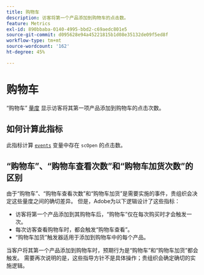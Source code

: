 ```yaml
---
title: 购物车
description: 访客将第一个产品添加到购物车的点击数。
feature: Metrics
exl-id: 890bbaba-0140-4995-bbd2-c69aedc801e5
source-git-commit: d095628e94a45221815b1d08e35132de09f5ed8f
workflow-type: tm+mt
source-wordcount: '162'
ht-degree: 45%

---
```


# 购物车

“购物车” [量度](overview.md) 显示访客将其第一项产品添加到购物车的点击次数。

## 如何计算此指标

此指标计算 [`events`](/help/implement/vars/page-vars/events/events-overview.md) 变量中存在 `scOpen` 的点击数。

## “购物车”、“购物车查看次数”和“购物车加货次数”的区别

由于“购物车”、“购物车查看次数”和“购物车加货”是需要实施的事件，贵组织会决定这些量度之间的确切差异。 但是，Adobe为以下逻辑设计了这些指标：

* 访客将第一个产品添加到其购物车后，“购物车”仅在每次购买时才会触发一次。
* 每次访客查看购物车时，都会触发“购物车查看”。
* “购物车加货”触发器适用于添加到购物车中的每个产品。

当客户将其第一个产品添加到购物车时，预期行为是“购物车”和“购物车加货”都会触发。 需要再次说明的是，这些指导方针不是具体操作；贵组织会确定确切的实施逻辑。
